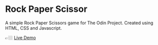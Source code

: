 # Rock Paper Scissor

A simple Rock Paper Scissors game for The Odin Project. Created using HTML, CSS and Javascript.

👉🏼 [Live Demo](https://rimasem.github.io/rock-paper-scissors/)
